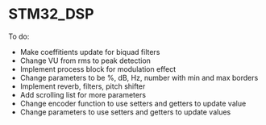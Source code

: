 # STM32_DSP

To do:
- Make coeffitients update for biquad filters
- Change VU from rms to peak detection
- Implement process block for modulation effect
- Change parameters to be %, dB, Hz, number with min and max borders
- Implement reverb, filters, pitch shifter
- Add scrolling list for more parameters
- Change encoder function to use setters and getters to update value
- Change parameters to use setters and getters to update values

